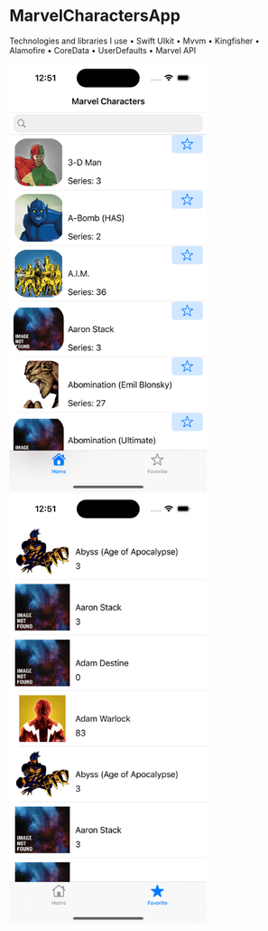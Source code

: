 # MarvelCharactersApp
Technologies and libraries I use
• Swift UIkit 
• Mvvm 
• Kingfisher
• Alamofire
• CoreData
• UserDefaults
• Marvel API

<img src="https://github.com/emircansaglam/MarvelCharactersApp/blob/main/image/Simulator%20Screenshot%20-%20iPhone%2014%20Pro%20-%202023-04-15%20at%2000.51.28.png" width="350">

<img src="https://github.com/emircansaglam/MarvelCharactersApp/blob/main/image/Simulator%20Screenshot%20-%20iPhone%2014%20Pro%20-%202023-04-15%20at%2000.51.48.png" width="350">

